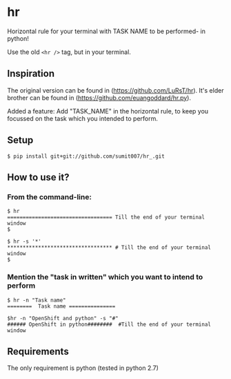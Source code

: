 hr
====


Horizontal rule for your terminal with TASK NAME to be performed- in python!


Use the old `<hr />` tag, but in your terminal.

## Inspiration
The original version can be found in  (https://github.com/LuRsT/hr).
It's elder brother can be found in (https://github.com/euangoddard/hr.py).

Added a feature: Add "TASK_NAME" in the horizontal rule, to keep you focussed on the task which you intended to perform.


## Setup

    $ pip install git+git://github.com/sumit007/hr_.git

## How to use it?

### From the command-line:

    $ hr
    ================================== Till the end of your terminal window
    $

    $ hr -s '*'
    ********************************** # Till the end of your terminal window
    $
    

### Mention the "task in written" which you want to intend to perform
    
    $ hr -n "Task name" 
    ========  Task name =============== 
    
    $hr -n "OpenShift and python" -s "#"
    ###### OpenShift in python########  #Till the end of your terminal window    

## Requirements

The only requirement is python (tested in python 2.7)
